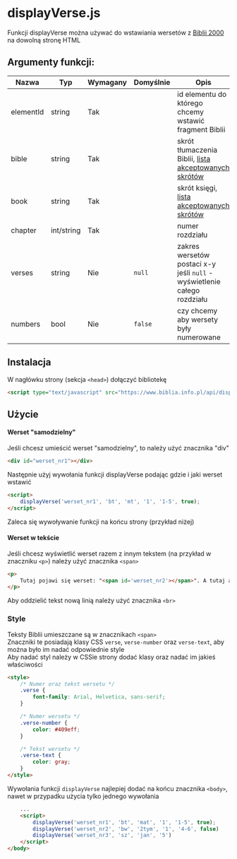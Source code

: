 # displayVerse.js
Funkcji displayVerse można używać do wstawiania wersetów z [Biblii 2000](https://biblia.info.pl/biblia.html) na dowolną stronę HTML

## Argumenty funkcji:

| Nazwa     | Typ        | Wymagany | Domyślnie | Opis |
| -----     | ---        | -------- | ---       | ---  |
| elementId | string     | Tak      |           | id elementu do którego chcemy wstawić fragment Biblii |
| bible     | string     | Tak      |           | skrót tłumaczenia Biblii, [lista akceptowanych skrótów](https://biblia.info.pl/api/skroty.html) |
| book      | string     | Tak      |           | skrót księgi, [lista akceptowanych skrótów](https://biblia.info.pl/api/skroty.html) |
| chapter   | int/string | Tak      |           | numer rozdziału |
| verses    | string     | Nie      | `null`    | zakres wersetów postaci x-y <br/> jeśli `null` - wyświetlenie całego rozdziału |
| numbers   | bool       | Nie      | `false`   | czy chcemy aby wersety były numerowane |

## Instalacja

W nagłówku strony (sekcja `<head>`) dołączyć bibliotekę
```html
<script type="text/javascript" src="https://www.biblia.info.pl/api/displayVerse.js"></script>
```

## Użycie

#### Werset "samodzielny"
Jeśli chcesz umieścić werset "samodzielny", to należy użyć znacznika "div"
```html
<div id="werset_nr1"></div>
```

Następnie użyj wywołania funkcji displayVerse podając gdzie i jaki werset wstawić
```html
<script>
    displayVerse('werset_nr1', 'bt', 'mt', '1', '1-5', true);
</script>
```
Zaleca się wywoływanie funkcji na końcu strony (przykład niżej)

#### Werset w tekście
Jeśli chcesz wyświetlić werset razem z innym tekstem (na przykład w znaczniku `<p>`) należy użyć znacznika `<span>`
```html
<p>
    Tutaj pojawi się werset: "<span id='werset_nr2'></span>". A tutaj analiza tekstu...
</p>
```

Aby oddzielić tekst nową linią należy użyć znacznika `<br>`

### Style
Teksty Biblii umieszczane są w znacznikach `<span>` \
Znaczniki te posiadają klasy CSS `verse`, `verse-number` oraz `verse-text`, aby można było im nadać odpowiednie style \
Aby nadać styl należy w CSSie strony dodać klasy oraz nadać im jakieś właściwości

```html
<style>
    /* Numer oraz tekst wersetu */
    .verse {
        font-family: Arial, Helvetica, sans-serif;
    }

    /* Numer wersetu */
    .verse-number {
        color: #409eff;
    }

    /* Tekst wersetu */
    .verse-text {
        color: gray;
    }
</style>
```

Wywołania funkcji `displayVerse` najlepiej dodać na końcu znacznika `<body>`, nawet w przypadku użycia tylko jednego wywołania

```html
    ...
    <script>
        displayVerse('werset_nr1', 'bt', 'mat', '1', '1-5', true);
        displayVerse('werset_nr2', 'bw', '2tym', '1', '4-6', false)
        displayVerse('werset_nr3', 'sz', 'jan', '5')
    </script>
</body>
```
